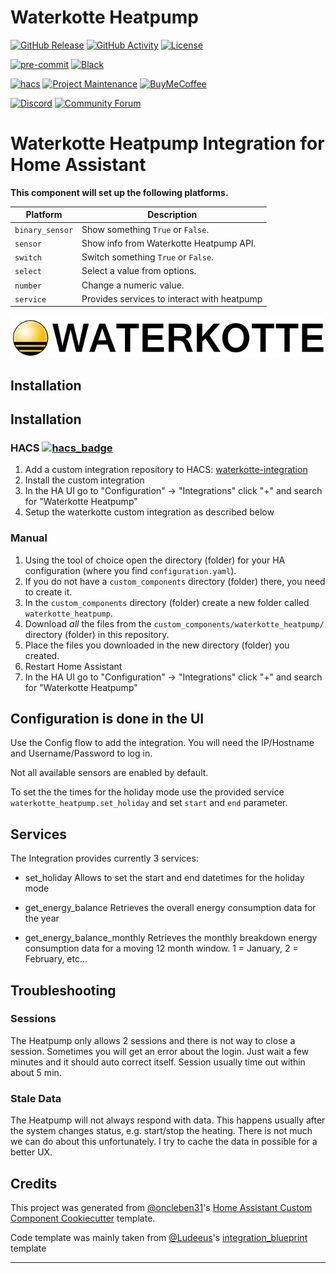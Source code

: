 # Waterkotte Heatpump

[![GitHub Release][releases-shield]][releases]
[![GitHub Activity][commits-shield]][commits]
[![License][license-shield]](LICENSE)

[![pre-commit][pre-commit-shield]][pre-commit]
[![Black][black-shield]][black]

[![hacs][hacsbadge]][hacs]
[![Project Maintenance][maintenance-shield]][user_profile]
[![BuyMeCoffee][buymecoffeebadge]][buymecoffee]

[![Discord][discord-shield]][discord]
[![Community Forum][forum-shield]][forum]

# Waterkotte Heatpump Integration for Home Assistant
**This component will set up the following platforms.**

| Platform        | Description                             |
| --------------- | --------------------------------------- |
| `binary_sensor` | Show something `True` or `False`.       |
| `sensor`        | Show info from Waterkotte Heatpump API. |
| `switch`        | Switch something `True` or `False`.     |
| `select`        | Select a value from options.            |
| `number`        | Change a numeric value.                 |
| `service`       | Provides services to interact with heatpump |

![logo][logoimg]

## Installation
## Installation
### HACS [![hacs_badge](https://img.shields.io/badge/HACS-Custom-orange.svg)](https://github.com/custom-components/hacs)
1. Add a custom integration repository to HACS: [waterkotte-integration](https://github.com/pattisonmichael/waterkotte-integration)
1. Install the custom integration
1. In the HA UI go to "Configuration" -> "Integrations" click "+" and search for "Waterkotte Heatpump"
1. Setup the waterkotte custom integration as described below
  <!--1. In HACS Store, search for [***pattisonmichael/waterkotte-integration***]-->
### Manual
1. Using the tool of choice open the directory (folder) for your HA configuration (where you find `configuration.yaml`).
2. If you do not have a `custom_components` directory (folder) there, you need to create it.
3. In the `custom_components` directory (folder) create a new folder called `waterkotte_heatpump`.
4. Download _all_ the files from the `custom_components/waterkotte_heatpump/` directory (folder) in this repository.
5. Place the files you downloaded in the new directory (folder) you created.
6. Restart Home Assistant
7. In the HA UI go to "Configuration" -> "Integrations" click "+" and search for "Waterkotte Heatpump"

## Configuration is done in the UI

Use the Config flow to add the integration. You will need the IP/Hostname and Username/Password to log in.
<!---->

Not all available sensors are enabled by default.

To set the the times for the holiday mode use the provided service `waterkotte_heatpump.set_holiday` and set `start` and `end` parameter.

## Services

The Integration provides currently 3 services:
- set_holiday
  Allows to set the start and end datetimes for the holiday mode

- get_energy_balance
  Retrieves the overall energy consumption data for the year

- get_energy_balance_monthly
  Retrieves the monthly breakdown energy consumption data for a moving 12 month window.
  1 = January, 2 = February, etc...

## Troubleshooting


### Sessions

The Heatpump only allows 2 sessions and there is not way to close a session. Sometimes you will get an error about the login. Just wait a few minutes and it should auto correct itself. Session usually time out within about 5 min.

### Stale Data

The Heatpump will not always respond with data. This happens usually after the system changes status, e.g. start/stop the heating. There is not much we can do about this unfortunately. I try to cache the data in possible for a better UX.

## Credits

This project was generated from [@oncleben31](https://github.com/oncleben31)'s [Home Assistant Custom Component Cookiecutter](https://github.com/oncleben31/cookiecutter-homeassistant-custom-component) template.

Code template was mainly taken from [@Ludeeus](https://github.com/ludeeus)'s [integration_blueprint][integration_blueprint] template

---

[integration_blueprint]: https://github.com/custom-components/integration_blueprint
[black]: https://github.com/psf/black
[black-shield]: https://img.shields.io/badge/code%20style-black-000000.svg?style=for-the-badge
[buymecoffee]: https://www.buymeacoffee.com/pattisonmichael
[buymecoffeebadge]: https://img.shields.io/badge/buy%20me%20a%20coffee-donate-yellow.svg?style=for-the-badge
[commits-shield]: https://img.shields.io/github/commit-activity/y/pattisonmichael/waterkotte-integration.svg?style=for-the-badge
[commits]: https://github.com/pattisonmichael/waterkotte-integration/commits/main
[hacs]: https://hacs.xyz
[hacsbadge]: https://img.shields.io/badge/HACS-Custom-orange.svg?style=for-the-badge
[discord]: https://discord.gg/Qa5fW2R
[discord-shield]: https://img.shields.io/discord/330944238910963714.svg?style=for-the-badge
[logoimg]: logo.png
[forum-shield]: https://img.shields.io/badge/community-forum-brightgreen.svg?style=for-the-badge
[forum]: https://community.home-assistant.io/
[license-shield]: https://img.shields.io/github/license/pattisonmichael/waterkotte-integration.svg?style=for-the-badge
[maintenance-shield]: https://img.shields.io/badge/maintainer-%40pattisonmichael-blue.svg?style=for-the-badge
[pre-commit]: https://github.com/pre-commit/pre-commit
[pre-commit-shield]: https://img.shields.io/badge/pre--commit-enabled-brightgreen?style=for-the-badge
[releases-shield]: https://img.shields.io/github/release/pattisonmichael/waterkotte-integration.svg?style=for-the-badge
[releases]: https://github.com/pattisonmichael/waterkotte-integration/releases
[user_profile]: https://github.com/pattisonmichael
